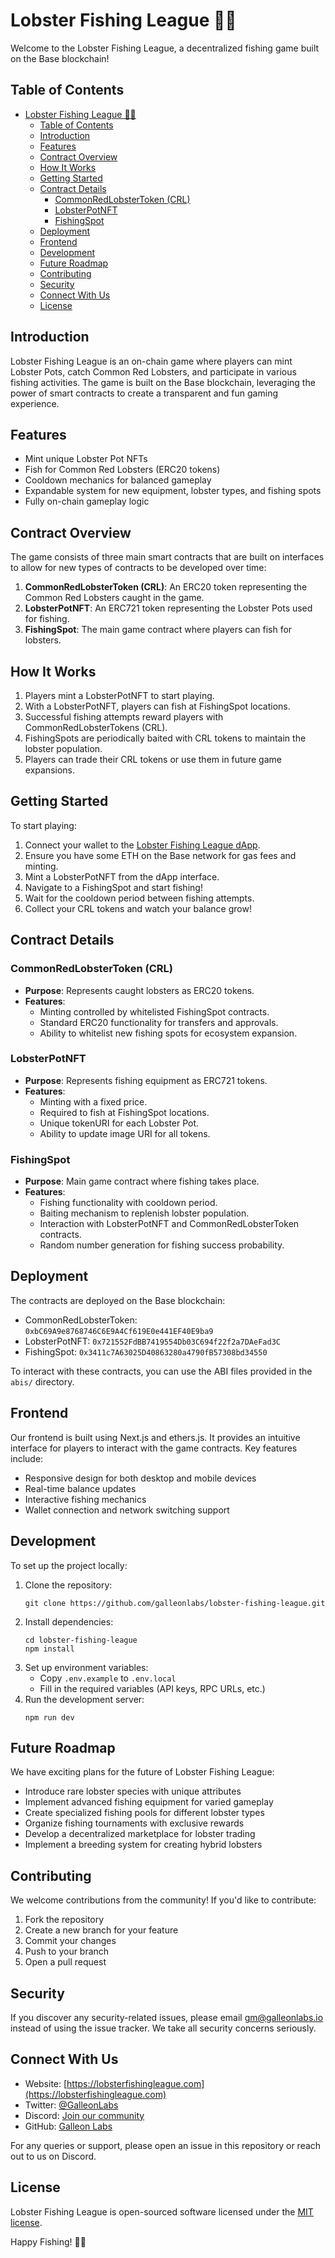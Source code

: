 # Lobster Fishing League 🦞🎣

Welcome to the Lobster Fishing League, a decentralized fishing game built on the Base blockchain!

## Table of Contents
- [Lobster Fishing League 🦞🎣](#lobster-fishing-league-)
  - [Table of Contents](#table-of-contents)
  - [Introduction](#introduction)
  - [Features](#features)
  - [Contract Overview](#contract-overview)
  - [How It Works](#how-it-works)
  - [Getting Started](#getting-started)
  - [Contract Details](#contract-details)
    - [CommonRedLobsterToken (CRL)](#commonredlobstertoken-crl)
    - [LobsterPotNFT](#lobsterpotnft)
    - [FishingSpot](#fishingspot)
  - [Deployment](#deployment)
  - [Frontend](#frontend)
  - [Development](#development)
  - [Future Roadmap](#future-roadmap)
  - [Contributing](#contributing)
  - [Security](#security)
  - [Connect With Us](#connect-with-us)
  - [License](#license)

## Introduction

Lobster Fishing League is an on-chain game where players can mint Lobster Pots, catch Common Red Lobsters, and participate in various fishing activities. The game is built on the Base blockchain, leveraging the power of smart contracts to create a transparent and fun gaming experience.

## Features

- Mint unique Lobster Pot NFTs
- Fish for Common Red Lobsters (ERC20 tokens)
- Cooldown mechanics for balanced gameplay
- Expandable system for new equipment, lobster types, and fishing spots
- Fully on-chain gameplay logic

## Contract Overview

The game consists of three main smart contracts that are built on interfaces to allow for new types of contracts to be developed over time:

1. **CommonRedLobsterToken (CRL)**: An ERC20 token representing the Common Red Lobsters caught in the game.
2. **LobsterPotNFT**: An ERC721 token representing the Lobster Pots used for fishing.
3. **FishingSpot**: The main game contract where players can fish for lobsters.

## How It Works

1. Players mint a LobsterPotNFT to start playing.
2. With a LobsterPotNFT, players can fish at FishingSpot locations.
3. Successful fishing attempts reward players with CommonRedLobsterTokens (CRL).
4. FishingSpots are periodically baited with CRL tokens to maintain the lobster population.
5. Players can trade their CRL tokens or use them in future game expansions.

## Getting Started

To start playing:

1. Connect your wallet to the [Lobster Fishing League dApp](https://lobsterfishingleague.com).
2. Ensure you have some ETH on the Base network for gas fees and minting.
3. Mint a LobsterPotNFT from the dApp interface.
4. Navigate to a FishingSpot and start fishing!
5. Wait for the cooldown period between fishing attempts.
6. Collect your CRL tokens and watch your balance grow!

## Contract Details

### CommonRedLobsterToken (CRL)

- **Purpose**: Represents caught lobsters as ERC20 tokens.
- **Features**:
  - Minting controlled by whitelisted FishingSpot contracts.
  - Standard ERC20 functionality for transfers and approvals.
  - Ability to whitelist new fishing spots for ecosystem expansion.

### LobsterPotNFT

- **Purpose**: Represents fishing equipment as ERC721 tokens.
- **Features**:
  - Minting with a fixed price.
  - Required to fish at FishingSpot locations.
  - Unique tokenURI for each Lobster Pot.
  - Ability to update image URI for all tokens.

### FishingSpot

- **Purpose**: Main game contract where fishing takes place.
- **Features**:
  - Fishing functionality with cooldown period.
  - Baiting mechanism to replenish lobster population.
  - Interaction with LobsterPotNFT and CommonRedLobsterToken contracts.
  - Random number generation for fishing success probability.

## Deployment

The contracts are deployed on the Base blockchain:

- CommonRedLobsterToken: `0xbC69A9e8768746C6E9A4Cf619E0e441EF40E9ba9`
- LobsterPotNFT: `0x721552FdBB7419554Db03C694f22f2a7DAeFad3C`
- FishingSpot: `0x3411c7A63025D40863280a4790fB57308bd34550`

To interact with these contracts, you can use the ABI files provided in the `abis/` directory.

## Frontend

Our frontend is built using Next.js and ethers.js. It provides an intuitive interface for players to interact with the game contracts. Key features include:

- Responsive design for both desktop and mobile devices
- Real-time balance updates
- Interactive fishing mechanics
- Wallet connection and network switching support

## Development

To set up the project locally:

1. Clone the repository:
   ```
   git clone https://github.com/galleonlabs/lobster-fishing-league.git
   ```
2. Install dependencies:
   ```
   cd lobster-fishing-league
   npm install
   ```
3. Set up environment variables:
   - Copy `.env.example` to `.env.local`
   - Fill in the required variables (API keys, RPC URLs, etc.)
4. Run the development server:
   ```
   npm run dev
   ```

## Future Roadmap

We have exciting plans for the future of Lobster Fishing League:

- Introduce rare lobster species with unique attributes
- Implement advanced fishing equipment for varied gameplay
- Create specialized fishing pools for different lobster types
- Organize fishing tournaments with exclusive rewards
- Develop a decentralized marketplace for lobster trading
- Implement a breeding system for creating hybrid lobsters

## Contributing

We welcome contributions from the community! If you'd like to contribute:

1. Fork the repository
2. Create a new branch for your feature
3. Commit your changes
4. Push to your branch
5. Open a pull request

## Security

If you discover any security-related issues, please email gm@galleonlabs.io instead of using the issue tracker. We take all security concerns seriously.

## Connect With Us

- Website: [https://lobsterfishingleague.com](https://lobsterfishingleague.com)
- Twitter: [@GalleonLabs](https://twitter.com/galleonlabs)
- Discord: [Join our community](https://discord.gg/EHECwm6Zrj)
- GitHub: [Galleon Labs](https://github.com/galleonlabs/lobster-fishing-league)

For any queries or support, please open an issue in this repository or reach out to us on Discord.

## License

Lobster Fishing League is open-sourced software licensed under the [MIT license](LICENSE.md).

Happy Fishing! 🎣🦞
